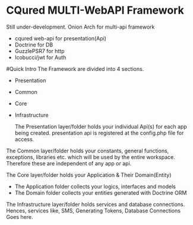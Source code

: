 # CQured MULTI-WebAPI Framework

Still under-development.
Onion Arch for multi-api framework
* cqured web-api for presentation(Api)
* Doctrine for DB
* GuzzlePSR7 for http
* lcobucci/jwt for Auth

#Quick Intro
The Framework are divided into 4 sections.
* Presentation
* Common
* Core
* Infrastructure

    The Presentation layer/folder holds your individual Api(s) for each app being created.
presentation api is registered at the config.php file for access.

The Common layer/folder holds your constants, general functions, exceptions, libraries etc. which will be used by the entire workspace. Therefore these are independent of any app or api.

The Core layer/folder holds your Application & Their Domain(Entity)
* The Application folder collects your logics, interfaces and models
* The Domain folder collects your entities generated with Doctrine ORM

The Infrastructure layer/folder holds services and database connections.
Hences, services like, SMS, Generating Tokens, Database Connections Goes here.